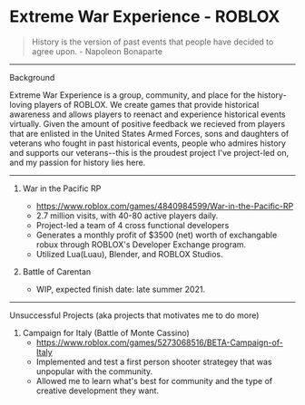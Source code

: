 # Extreme War Experience - ROBLOX
> History is the version of past events that people have decided to agree upon. - Napoleon Bonaparte

 ----------------------------------------------------------------------------------------------------------------------------------------------------------------
 Background
 
 Extreme War Experience is a group, community, and place for the history-loving players of ROBLOX. We create games that provide historical awareness and allows players to reenact and experience historical events virtually. Given the amount of positive feedback we recieved from players that are enlisted in the United States Armed Forces, sons and daughters of veterans who fought in past historical events, people who admires history and supports our veterans--this is the proudest project I've project-led on, and my passion for history lies here.
 
 ----------------------------------------------------------------------------------------------------------------------------------------------------------------

1. War in the Pacific RP
     - https://www.roblox.com/games/4840984599/War-in-the-Pacific-RP
     - 2.7 million visits, with 40-80 active players daily.
     - Project-led a team of 4 cross functional developers
     - Generates a monthly profit of $3500 (net) worth of exchangable robux through ROBLOX's Developer Exchange program.
     - Utilized Lua(Luau), Blender, and ROBLOX Studios.

2. Battle of Carentan
     - WIP, expected finish date: late summer 2021.




----------------------------------------------------------------------------------------------------------------------------------------------------------------
Unsuccessful Projects (aka projects that motivates me to do more)

1. Campaign for Italy (Battle of Monte Cassino)
     - https://www.roblox.com/games/5273068516/BETA-Campaign-of-Italy
     - Implemented and test a first person shooter strategey that was unpopular with the community.
     - Allowed me to learn what's best for community and the type of creative development they want.




